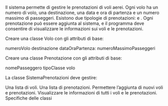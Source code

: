 Il sistema permette di gestire le prenotazioni di voli aerei. Ogni volo ha un numero di volo, una destinazione, una data e ora di partenza e un numero massimo di passeggeri. Esistono due tipologie di prenotazioni: e . Ogni prenotazione può essere aggiunta al sistema, e il programma deve consentire di visualizzare le informazioni sui voli e le prenotazioni.

Creare una classe Volo con gli attributi di base:

numeroVolo
destinazione
dataOraPartenza: 
numeroMassimoPasseggeri

Creare una classe Prenotazione con gli attributi di base:

nomePasseggero
tipoClasse
volo

La classe SistemaPrenotazioni deve gestire:

Una lista di voli.
Una lista di prenotazioni.
Permettere l’aggiunta di nuovi voli e prenotazioni.
Visualizzare le informazioni di tutti i voli e le prenotazioni.
Specifiche delle classi